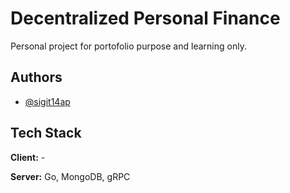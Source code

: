 # Decentralized Personal Finance

Personal project for portofolio purpose and learning only.



## Authors

- [@sigit14ap](https://www.github.com/sigit14ap)


## Tech Stack

**Client:** -

**Server:** Go, MongoDB, gRPC

